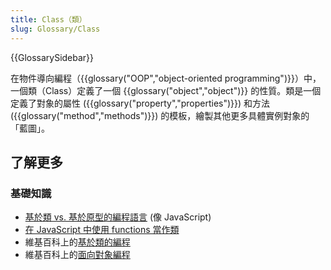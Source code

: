 ```yaml
---
title: Class（類）
slug: Glossary/Class
---
```


{{GlossarySidebar}}

在物件導向編程（{{glossary("OOP","object-oriented programming")}}）中，一個類（Class）定義了一個 {{glossary("object","object")}} 的性質。類是一個定義了對象的屬性 ({{glossary("property","properties")}}) 和方法 ({{glossary("method","methods")}}) 的模板，繪製其他更多具體實例對象的「藍圖」。

## 了解更多

### 基礎知識

- [基於類 vs. 基於原型的編程語言](/zh-TW/docs/Web/JavaScript/Guide/Details_of_the_Object_Model#Class-based_vs._prototype-based_languages) (像 JavaScript)
- [在 JavaScript 中使用 functions 當作類](/zh-TW/docs/Learn/JavaScript/Objects#the_class)
- 維基百科上的[基於類的編程](https://en.wikipedia.org/wiki/Class-based_programming)
- 維基百科上的[面向對象編程](https://en.wikipedia.org/wiki/Object-oriented_programming)
